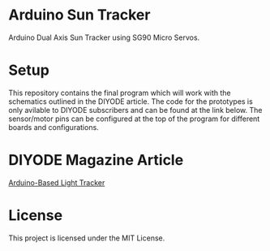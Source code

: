 # Arduino Sun Tracker
Arduino Dual Axis Sun Tracker using SG90 Micro Servos.

# Setup

This repository contains the final program which will work with the schematics outlined in the DIYODE article. The code for the prototypes is only avilable to DIYODE subscribers and can be found at the link below. The sensor/motor pins can be configured at the top of the program for different boards and configurations.

# DIYODE Magazine Article

[Arduino-Based Light Tracker](https://diyodemag.com/projects/follow_the_light_arduino-based_light_sun_tracker)

# License

This project is licensed under the MIT License.
